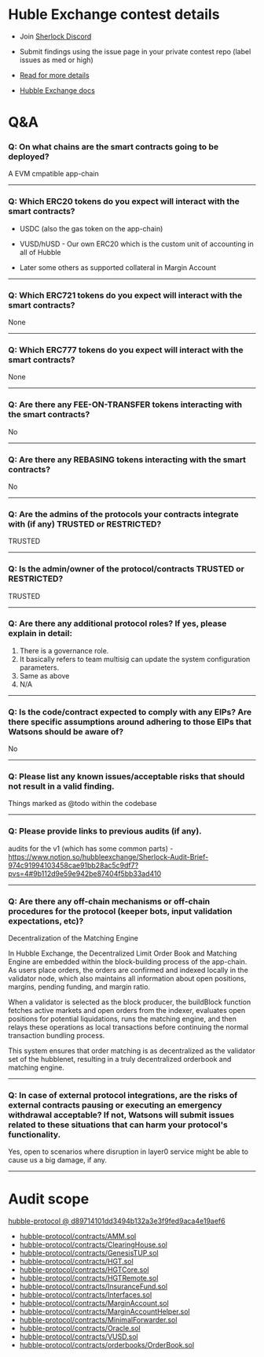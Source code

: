
# Huble Exchange contest details

- Join [Sherlock Discord](https://discord.gg/MABEWyASkp)
- Submit findings using the issue page in your private contest repo (label issues as med or high)
- [Read for more details](https://docs.sherlock.xyz/audits/watsons)

- [Hubble Exchange docs](https://hubbleexchange.notion.site/Sherlock-Audit-Brief-974c91994103458cae91bb28ac5c9df7)

# Q&A

### Q: On what chains are the smart contracts going to be deployed?
A EVM cmpatible app-chain
___

### Q: Which ERC20 tokens do you expect will interact with the smart contracts? 
- USDC (also the gas token on the app-chain)

- VUSD/hUSD - Our own ERC20 which is the custom unit of accounting in all of Hubble

- Later some others as supported collateral in Margin Account
___

### Q: Which ERC721 tokens do you expect will interact with the smart contracts? 
None
___

### Q: Which ERC777 tokens do you expect will interact with the smart contracts? 
None
___

### Q: Are there any FEE-ON-TRANSFER tokens interacting with the smart contracts?

No
___

### Q: Are there any REBASING tokens interacting with the smart contracts?

No
___

### Q: Are the admins of the protocols your contracts integrate with (if any) TRUSTED or RESTRICTED?
TRUSTED
___

### Q: Is the admin/owner of the protocol/contracts TRUSTED or RESTRICTED?
TRUSTED
___

### Q: Are there any additional protocol roles? If yes, please explain in detail:
1. There is a governance role.
2. It basically refers to team multisig can update the system configuration parameters.
3. Same as above
4. N/A
___

### Q: Is the code/contract expected to comply with any EIPs? Are there specific assumptions around adhering to those EIPs that Watsons should be aware of?
No
___

### Q: Please list any known issues/acceptable risks that should not result in a valid finding.
Things marked as @todo within the codebase
___

### Q: Please provide links to previous audits (if any).
audits for the v1 (which has some common parts) - https://www.notion.so/hubbleexchange/Sherlock-Audit-Brief-974c91994103458cae91bb28ac5c9df7?pvs=4#9b112d9e59e942be87404f5bb33ad410
___

### Q: Are there any off-chain mechanisms or off-chain procedures for the protocol (keeper bots, input validation expectations, etc)?
Decentralization of the Matching Engine

In Hubble Exchange, the Decentralized Limit Order Book and Matching Engine are embedded within the block-building process of the app-chain. As users place orders, the orders are confirmed and indexed locally in the validator node, which also maintains all information about open positions, margins, pending funding, and margin ratio.

When a validator is selected as the block producer, the buildBlock function fetches active markets and open orders from the indexer, evaluates open positions for potential liquidations, runs the matching engine, and then relays these operations as local transactions before continuing the normal transaction bundling process.

This system ensures that order matching is as decentralized as the validator set of the hubblenet, resulting in a truly decentralized orderbook and matching engine.
___

### Q: In case of external protocol integrations, are the risks of external contracts pausing or executing an emergency withdrawal acceptable? If not, Watsons will submit issues related to these situations that can harm your protocol's functionality.
Yes, open to scenarios where disruption in layer0 service might be able to cause us a big damage, if any.
___



# Audit scope


[hubble-protocol @ d89714101dd3494b132a3e3f9fed9aca4e19aef6](https://github.com/hubble-exchange/hubble-protocol/tree/d89714101dd3494b132a3e3f9fed9aca4e19aef6)
- [hubble-protocol/contracts/AMM.sol](hubble-protocol/contracts/AMM.sol)
- [hubble-protocol/contracts/ClearingHouse.sol](hubble-protocol/contracts/ClearingHouse.sol)
- [hubble-protocol/contracts/GenesisTUP.sol](hubble-protocol/contracts/GenesisTUP.sol)
- [hubble-protocol/contracts/HGT.sol](hubble-protocol/contracts/HGT.sol)
- [hubble-protocol/contracts/HGTCore.sol](hubble-protocol/contracts/HGTCore.sol)
- [hubble-protocol/contracts/HGTRemote.sol](hubble-protocol/contracts/HGTRemote.sol)
- [hubble-protocol/contracts/InsuranceFund.sol](hubble-protocol/contracts/InsuranceFund.sol)
- [hubble-protocol/contracts/Interfaces.sol](hubble-protocol/contracts/Interfaces.sol)
- [hubble-protocol/contracts/MarginAccount.sol](hubble-protocol/contracts/MarginAccount.sol)
- [hubble-protocol/contracts/MarginAccountHelper.sol](hubble-protocol/contracts/MarginAccountHelper.sol)
- [hubble-protocol/contracts/MinimalForwarder.sol](hubble-protocol/contracts/MinimalForwarder.sol)
- [hubble-protocol/contracts/Oracle.sol](hubble-protocol/contracts/Oracle.sol)
- [hubble-protocol/contracts/VUSD.sol](hubble-protocol/contracts/VUSD.sol)
- [hubble-protocol/contracts/orderbooks/OrderBook.sol](hubble-protocol/contracts/orderbooks/OrderBook.sol)
